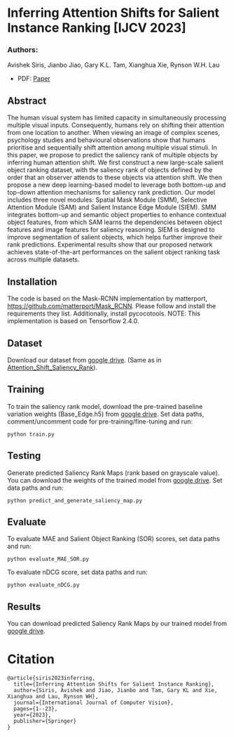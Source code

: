 # Inferring Attention Shifts for Salient Instance Ranking [IJCV 2023]

### Authors:
Avishek Siris, Jianbo Jiao, Gary K.L. Tam, Xianghua Xie, Rynson W.H. Lau

+ PDF: [Paper](https://link.springer.com/content/pdf/10.1007/s11263-023-01906-7.pdf)

## Abstract
The human visual system has limited capacity in simultaneously processing multiple visual inputs. Consequently, humans rely on shifting their attention from one location to another. When viewing an image of complex scenes, psychology studies and behavioural observations show that humans prioritise and sequentially shift attention among multiple visual stimuli. In this paper, we propose to predict the saliency rank of multiple objects by inferring human attention shift. We first construct a new large-scale salient object ranking dataset, with the saliency rank of objects defined by the order that an observer attends to these objects via attention shift. We then propose a new deep learning-based model to leverage both bottom-up and top-down attention mechanisms for saliency rank prediction. Our model includes three novel modules: Spatial Mask Module (SMM), Selective Attention Module (SAM) and Salient Instance Edge Module (SIEM). SMM integrates bottom-up and semantic object properties to enhance contextual object features, from which SAM learns the dependencies between object features and image features for saliency reasoning. SIEM is designed to improve segmentation of salient objects, which helps further improve their rank predictions. Experimental results show that our proposed network achieves state-of-the-art performances on the salient object ranking task across multiple datasets.

## Installation
The code is based on the Mask-RCNN implementation by matterport, https://github.com/matterport/Mask_RCNN. Please follow and install the requirements they list. Additionally, install pycocotools.
NOTE: This implementation is based on Tensorflow 2.4.0.

## Dataset
Download our dataset from [google drive](https://drive.google.com/file/d/1ueSpf3avLAPiJxoP40v5KL7qxaYtM1us/view?usp=sharing). (Same as in [Attention_Shift_Saliency_Rank](https://github.com/SirisAvishek/Attention_Shift_Ranks/tree/master/Attention_Shift_Saliency_Rank)).

## Training 

To train the saliency rank model, download the pre-trained baseline variation weights (Base_Edge.h5) from [google drive](https://drive.google.com/file/d/1MTygUESkT4wrX2rIILupMCgOt7gz3x12/view?usp=drive_link).
Set data paths, comment/uncomment code for pre-training/fine-tuning and run:

```
python train.py
```

## Testing

Generate predicted Saliency Rank Maps (rank based on grayscale value). You can download the weights of the trained model from [google drive](https://drive.google.com/file/d/1s2LkviY6Lepe2Ve-q1E0WfCY26YjExts/view?usp=sharing).
Set data paths and run:
```
python predict_and_generate_saliency_map.py
```

## Evaluate
To evaluate MAE and Salient Object Ranking (SOR) scores, set data paths and run:
```
python evaluate_MAE_SOR.py
```

To evaluate nDCG score, set data paths and run:
```
python evaluate_nDCG.py
```

## Results
You can download predicted Saliency Rank Maps by our trained model from [google drive](https://drive.google.com/file/d/1w6WL8sQ5cARU_rVCOYVCp6_v2ysZDpn0/view?usp=drive_link).

# Citation
```
@article{siris2023inferring,
  title={Inferring Attention Shifts for Salient Instance Ranking},
  author={Siris, Avishek and Jiao, Jianbo and Tam, Gary KL and Xie, Xianghua and Lau, Rynson WH},
  journal={International Journal of Computer Vision},
  pages={1--23},
  year={2023},
  publisher={Springer}
}
```
